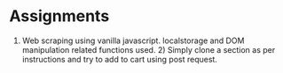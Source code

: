 # Assignments
1) Web scraping using vanilla javascript. localstorage and DOM manipulation related functions used. 2) Simply clone a section as per instructions and try to add to cart using post request.
